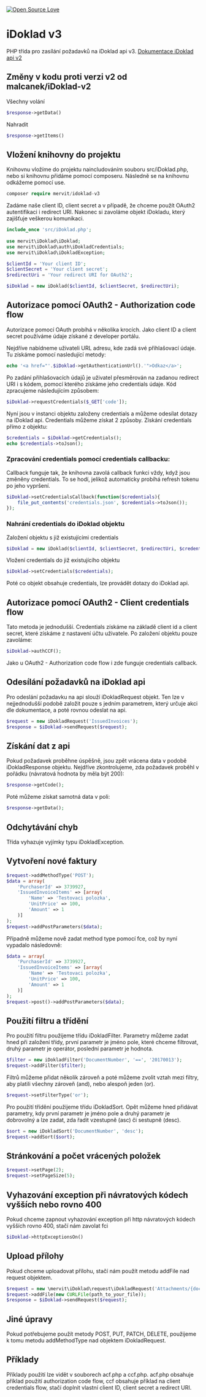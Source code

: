 [![Open Source Love](https://badges.frapsoft.com/os/mit/mit.svg?v=102)](https://github.com/ellerbrock/open-source-badge/)
# iDoklad v3
PHP třída pro zasílání požadavků na iDoklad api v3.
[Dokumentace iDoklad api v2](https://app.idoklad.cz/Developer/Help)

## Změny v kodu proti verzi v2 od malcanek/iDoklad-v2
Všechny volání 
```php
$response->getData()
```
Nahradit
```php
$response->getItems()
```


## Vložení knihovny do projektu
Knihovnu vložíme do projektu naincludováním souboru src/iDoklad.php, nebo si knihovnu přidáme pomocí composeru. Následně se na knihovnu odkážeme pomocí use.
```php
composer require mervit/idoklad-v3
```
Zadáme naše client ID, client secret a v případě, že chceme použít OAuth2 autentifikaci i redirect URI. Nakonec si zavoláme objekt iDokladu, který zajišťuje veškerou komunikaci.
```php
include_once 'src/iDoklad.php';
            
use mervit\iDoklad\iDoklad;
use mervit\iDoklad\auth\iDokladCredentials;
use mervit\iDoklad\iDokladException;

$clientId = 'Your client ID';
$clientSecret = 'Your client secret';
$redirectUri = 'Your redirect URI for OAuth2';

$iDoklad = new iDoklad($clientId, $clientSecret, $redirectUri);
```

## Autorizace pomocí OAuth2 - Authorization code flow
Autorizace pomocí OAuth probíhá v několika krocích. Jako client ID a client secret používáme údaje získané z developer portálu.

Nejdříve nabídneme uživateli URL adresu, kde zadá své přihlašovací údaje. Tu získáme pomocí nasledující metody:
```php
echo '<a href="'.$iDoklad->getAuthenticationUrl().'">Odkaz</a>';
```

Po zadání přihlašovacích údajů je uživatel přesměrován na zadanou redirect URI i s kódem, pomocí kterého získáme jeho credentials údaje.
Kód zpracujeme následujícím způsobem:
```php
$iDoklad->requestCredentials($_GET['code']);
```

Nyní jsou v instanci objektu založeny credentials a můžeme odesílat dotazy na iDoklad api. Credentials můžeme získat 2 způsoby.
Získání credentials přímo z objektu:
```php
$credentials = $iDoklad->getCredentials();
echo $credentials->toJson();
```

### Zpracování credentials pomocí credentials callbacku:
Callback funguje tak, že knihovna zavolá callback funkci vždy, když jsou změněny credentials. To se hodí, jelikož automaticky probíhá refresh tokenu po jeho vypršení.
```php
$iDoklad->setCredentialsCallback(function($credentials){
    file_put_contents('credentials.json', $credentials->toJson());
});
```

### Nahrání credentials do iDoklad objektu
Založení objektu s již existujícími credentials
```php
$iDoklad = new iDoklad($clientId, $clientSecret, $redirectUri, $credentials);
```

Vložení credentials do již existujícího objektu
```php
$iDoklad->setCredentials($credentials);
```

Poté co objekt obsahuje credentials, lze provádět dotazy do iDoklad api.

## Autorizace pomocí OAuth2 - Client credentials flow
Tato metoda je jednodušší. Credentials získáme na základě client id a client secret, které získáme z nastavení účtu uživatele.
Po založení objektu pouze zavoláme:
```php
$iDoklad->authCCF();
```

Jako u OAuth2 - Authorization code flow i zde funguje credentials callback.

## Odesílání požadavků na iDoklad api
Pro odeslání požadavku na api slouží iDokladRequest objekt. Ten lze v nejjednodušší podobě založit pouze s jedním parametrem, který určuje akci dle dokumentace, a poté rovnou odeslat na api.
```php
$request = new iDokladRequest('IssuedInvoices');
$response = $iDoklad->sendRequest($request);
```

## Získání dat z api
Pokud požadavek proběhne úspěšně, jsou zpět vrácena data v podobě iDokladResponse objektu. Nejdříve zkontrolujeme, zda požadavek proběhl v pořádku (návratová hodnota by měla být 200):
```php
$response->getCode();
```

Poté můžeme získat samotná data v poli:
```php
$response->getData();
```

## Odchytávání chyb
Třída vyhazuje vyjímky typu iDokladException.

## Vytvoření nové faktury
```php
$request->addMethodType('POST');
$data = array(
    'PurchaserId' => 3739927,
    'IssuedInvoiceItems' => [array(
        'Name' => 'Testovaci polozka',
        'UnitPrice' => 100,
        'Amount' => 1
    )]
);
$request->addPostParameters($data);
```

Případně můžeme nově zadat method type pomocí fce, což by nyní vypadalo následovně:
```php
$data = array(
    'PurchaserId' => 3739927,
    'IssuedInvoiceItems' => [array(
        'Name' => 'Testovaci polozka',
        'UnitPrice' => 100,
        'Amount' => 1
    )]
);
$request->post()->addPostParameters($data);
```

## Použití filtru a třídění
Pro použití filtru použijeme třídu iDokladFilter. Parametry můžeme zadat hned při založení třídy, první parametr je jméno pole, které chceme filtrovat, druhý parametr je operátor, poslední parametr je hodnota.
```php
$filter = new iDokladFilter('DocumentNumber', '==', '20170013');
$request->addFilter($filter);
```

Filtrů můžeme přidat několik zároveň a poté můžeme zvolit vztah mezi filtry, aby platili všechny zároveň (and), nebo alespoň jeden (or).
```php
$request->setFilterType('or');
```

Pro použití třídění použijeme třídu iDokladSort. Opět můžeme hned přidávat parametry, kdy první parametr je jméno pole a druhý parametr je dobrovolný a lze zadat, zda řadit vzestupně (asc) či sestupně (desc).
```php
$sort = new iDokladSort('DocumentNumber', 'desc');
$request->addSort($sort);
```

## Stránkování a počet vrácených položek
```php
$request->setPage(2);
$request->setPageSize(5);
```

## Vyhazování exception při návratových kódech vyšších nebo rovno 400
Pokud chceme zapnout vyhazování exception při http návratových kódech vyšších rovno 400, stačí nám zavolat fci 
```php
$iDoklad->httpExceptionsOn()
```

## Upload přílohy
Pokud chceme uploadovat přílohu, stačí nám použít metodu addFile nad request objektem.
```php
$request = new \mervit\iDoklad\request\iDokladRequest('Attachments/{documentId}/{documentType}');
$request->addFile(new CURLFile(path_to_your_file));
$response = $iDoklad->sendRequest($request);
```

## Jiné úpravy
Pokud potřebujeme použít metody POST, PUT, PATCH, DELETE, použijeme k tomu metodu addMethodType nad objektem iDokladRequest.

## Příklady
Příklady použití lze vidět v souborech acf.php a ccf.php. acf.php obsahuje příklad použití authorization code flow, ccf obsahuje příklad na client credentials flow, stačí doplnit vlastní client ID, client secret a redirect URI.
